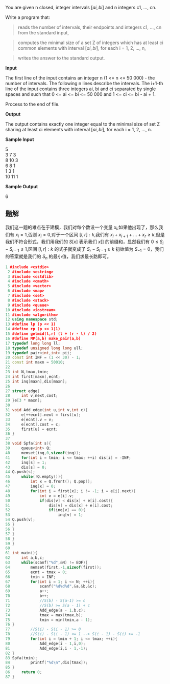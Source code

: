 You are given n closed, integer intervals $[ai, bi]$ and n integers c1, ..., cn.  
  
Write a program that:  
  
> reads the number of intervals, their endpoints and integers c1, ..., cn from the standard input,  
  
> computes the minimal size of a set Z of integers which has at least ci common elements with interval $[ai, bi]$, for each i = 1, 2, ..., n,  
  
> writes the answer to the standard output.

  
**Input**  
  
The first line of the input contains an integer n (1 <= n <= 50 000) - the number of intervals. The following n lines describe the intervals. The i+1-th line of the input contains three integers ai, bi and ci separated by single spaces and such that 0 <= ai <= bi <= 50 000 and 1 <= ci <= bi - ai + 1.

Process to the end of file.

  
**Output**  
  
The output contains exactly one integer equal to the minimal size of set Z sharing at least ci elements with interval $[ai, bi]$, for each i = 1, 2, ..., n.

  
**Sample Input**  
  
5  
3 7 3  
8 10 3  
6 8 1  
1 3 1  
10 11 1

  
**Sample Output**  
  
6

## 题解
我们这一题的难点在于建模，我们对每个数设一个变量 $x_{i}$,如果他出现了，那么我们有 $x_{i}=1$,否则 $x_{i}=0$,对于一个区间 $[l,r]:k$,我们有 $x_{l}+x_{l+1}+\dots+x_{r}\geq k$,但是我们不符合形式，我们用我们的 $S[x]$ 表示我们 $x[]$ 的前缀和，显然我们有 $0\leq S_{i}-S_{i-1}\leq 1$,区间 $[l,r]:k$ 的式子就变成了 $S_{r}-S_{l-1}\geq k$ 初始值为 $S_{-1}=0$，我们的答案就是我们的 $S_{n}$ 的最小值，我们求最长路即可。

```cpp
1 #include <cstdio>
 2 #include <cstring>
 3 #include <cstdlib>
 4 #include <cmath>
 5 #include <vector>
 6 #include <map>
 7 #include <set>
 8 #include <stack>
 9 #include <queue>
10 #include <iostream>
11 #include <algorithm>
12 using namespace std;
13 #define lp (p << 1)
14 #define rp (p << 1|1)
15 #define getmid(l,r) (l + (r - l) / 2)
16 #define MP(a,b) make_pair(a,b)
17 typedef long long ll;
18 typedef unsigned long long ull;
19 typedef pair<int,int> pii;
20 const int INF = (1 << 30) - 1;
21 const int maxn = 50010;
22 
23 int N,tmax,tmin;
24 int first[maxn],ecnt;
25 int inq[maxn],dis[maxn];
26 
27 struct edge{
28     int v,next,cost;
29 }e[3 * maxn];
30 
31 void Add_edge(int u,int v,int c){
32     e[++ecnt].next = first[u];
33     e[ecnt].v = v;
34     e[ecnt].cost = c;
35     first[u] = ecnt;
36 }
37 
38 void Spfa(int s){
39     queue<int> Q;
40     memset(inq,0,sizeof(inq));
41     for(int i = tmin; i <= tmax; ++i) dis[i] = -INF;
42     inq[s] = 1;
43     dis[s] = 0;
44 Q.push(s);
45     while(!Q.empty()){
46         int x = Q.front(); Q.pop();
47         inq[x] = 0;
48         for(int i = first[x]; i != -1; i = e[i].next){
49             int v = e[i].v;
50             if(dis[v] < dis[x] + e[i].cost){
51                 dis[v] = dis[x] + e[i].cost;
52                 if(inq[v] == 0){
53                     inq[v] = 1;
54 Q.push(v);
55 }
56 }
57 }
58 }
59 }
60 
61 int main(){
62     int a,b,c;
63     while(scanf("%d",&N) != EOF){
64         memset(first,-1,sizeof(first));
65         ecnt = tmax = 0;
66         tmin = INF;
67         for(int i = 1; i <= N; ++i){
68             scanf("%d%d%d",&a,&b,&c);
69             a++;
70             b++;
71             //S(b) - S(a-1) >= c
72             //S(b) >= S(a - 1) + c
73             Add_edge(a - 1,b,c);
74             tmax = max(tmax,b);
75             tmin = min(tmin,a - 1);
76 }
77         //S(i) - S(i - 1) >= 0
78         //S(i) - S(i - 1) <= 1 --> S(i - 1) - S(i) >= -1
79         for(int i = tmin + 1; i <= tmax; ++i){
80             Add_edge(i - 1,i,0);
81             Add_edge(i,i - 1,-1);
82 }
83 Spfa(tmin);
84         printf("%d\n",dis[tmax]);
85 }
86     return 0;
87 }
```